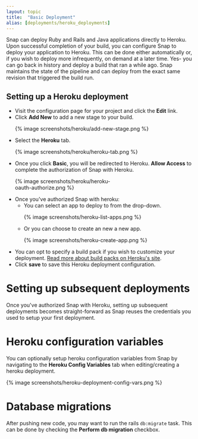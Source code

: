 ```yaml
---
layout: topic
title:  "Basic Deployment"
alias: [deployments/heroku_deployments]
---
```


Snap can deploy Ruby and Rails and Java applications directly to Heroku. Upon successful completion of your build, you can configure Snap to deploy your application to Heroku. This can be done either automatically or, if you wish to deploy more infrequently, on demand at a later time. Yes- you can go back in history and deploy a build that ran a while ago. Snap maintains the state of the pipeline and can deploy from the exact same revision that triggered the build run.

<h2>
  Setting up a Heroku deployment
  <a class="anchor" href="#settting-up-a-heroku-deployment">
     <i class="icon icon-link"></i>
   </a>
</h2>

* Visit the configuration page for your project and click the **Edit** link.
* Click **Add New** to add a new stage to your build.
  <p>{% image screenshots/heroku/add-new-stage.png %}</p>
* Select the **Heroku** tab.
  <p>{% image screenshots/heroku/heroku-tab.png %}</p>
* Once you click **Basic**, you will be redirected to Heroku. **Allow Access** to complete the authorization of Snap with Heroku.
  <p style="width:60%">{% image screenshots/heroku/heroku-oauth-authorize.png %}</p>
* Once you've authorized Snap with heroku:
  * You can select an app to deploy to from the drop-down.
    <p>{% image screenshots/heroku-list-apps.png %}</p>
  * Or you can choose to create an new a new app.
    <p>{% image screenshots/heroku-create-app.png %}</p>
* You can opt to specify a build pack if you wish to customize your deployment. [Read more about build packs on Heroku's site](https://devcenter.heroku.com/articles/buildpacks).
* Click **save** to save this Heroku deployment configuration.

# Setting up subsequent deployments

Once you've authorized Snap with Heroku, setting up subsequent deployments becomes straight-forward as Snap reuses the credentials you used to setup your first deployment.

# Heroku configuration variables

You can optionally setup heroku configuration variables from Snap by navigating to the **Heroku Config Variables** tab when editing/creating a heroku deployment.

{% image screenshots/heroku-deployment-config-vars.png %}

# Database migrations

After pushing new code, you may want to run the rails `db:migrate` task. This can be done by checking the **Perform db migration** checkbox.
